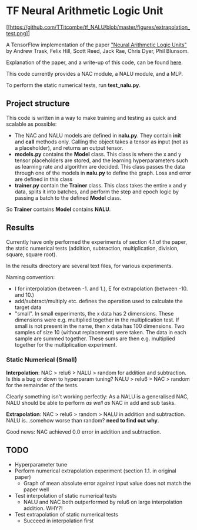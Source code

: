 # TF Neural Arithmetic Logic Unit

[[https://github.com/TTitcombe/tf_NALU/blob/master/figures/extrapolation_test.png]]

A TensorFlow implementation of the paper ["Neural Arithmetic Logic Units"](https://arxiv.org/pdf/1808.00508.pdf) by Andrew Trask, Felix Hill, Scott Reed, Jack Rae, Chris Dyer, Phil Blunsom.

Explanation of the paper, and a write-up of this code, can be found [here](https://medium.com/@t.j.titcombe/understanding-neural-arithmetic-logic-units-5ca9d0041473).

This code currently provides a NAC module, a NALU module, and a MLP.

To perform the static numerical tests, run **test_nalu.py**.

## Project structure
This code is written in a way to make training and testing as quick and scalable as possible:
* The NAC and NALU models are defined in **nalu.py**. They contain **__init__** and **__call__** methods only.
Calling the object takes a tensor as input (not as a placeholder), and returns an output tensor.
* **models.py** contains the **Model** class. This class is where the x and y tensor placeholders are stored, and the learning hyperparameters such as
learning rate and algorithm are decided. This class passes the data through one of the models in **nalu.py** to define the graph. Loss and error are defined in this class
* **trainer.py** contain the **Trainer** class. This class takes the entire x and y data, splits it into batches, and perform the step and epoch logic by passing a batch to the defined **Model** class.

So **Trainer** contains **Model** contains **NALU**.

## Results
Currently have only performed the experiments of section 4.1 of the paper, the static numerical tests (addition, subtraction, multiplication, division, square, square root).

In the results directory are several text files, for various experiments.

Naming convention:
* I for interpolation (between -1. and 1.), E for extrapolation (between -10. and 10.)
* add/subtract/multiply etc. defines the operation used to calculate the target data
* "small". In small experiments, the x data has 2 dimensions. These dimensions were e.g. multiplied together in the multiplication test.
If small is not present in the name, then x data has 100 dimensions. Two samples of size 10 (without replacement) were taken. The data in each sample are summed together. These sums are then e.g. multiplied together for the multiplication experiment.

### Static Numerical (Small)
**Interpolation**: NAC > relu6 > NALU > random for addition and subtraction. Is this a bug or down to hyperparam tuning?
NALU > relu6 > NAC > random for the remainder of the tests.

Clearly something isn't working perfectly: As a NALU is a generalised NAC, NALU should be able to perform *as well as* NAC in add and sub tasks.

**Extrapolation**: NAC > relu6 > random > NALU in addition and subtraction. NALU is...somehow worse than random? **need to find out why**.

Good news: NAC achieved 0.0 error in addition and subtraction.


## TODO
* Hyperparameter tune
* Perform numerical extrapolation experiment (section 1.1. in original paper)
    - Graph of mean absolute error against input value does not match the paper well
* Test interpolation of static numerical tests
    - NALU and NAC both outperformed by relu6 on large interpolation addition. WHY?!
* Test extrapolation of static numerical tests
    - Succeed in interpolation first
